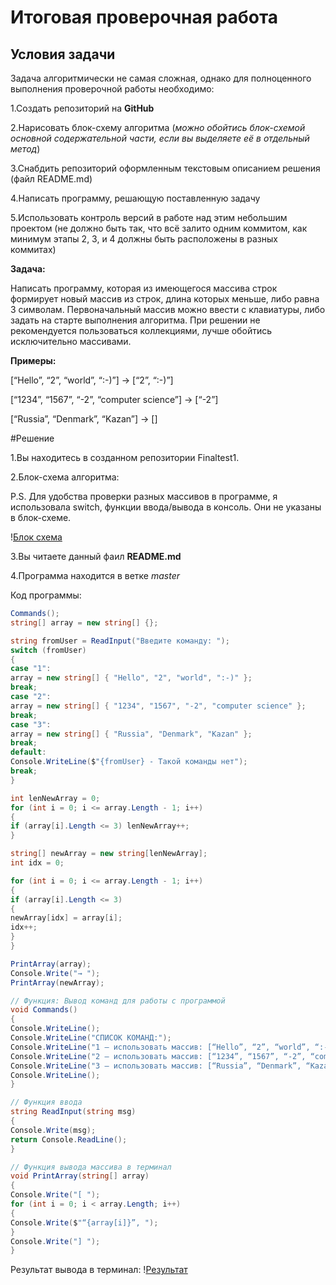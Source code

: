 # Итоговая проверочная работа

## Условия задачи

Задача алгоритмически не самая сложная, однако для полноценного выполнения проверочной работы необходимо:

1.Создать репозиторий на **GitHub**

2.Нарисовать блок-схему алгоритма (*можно обойтись блок-схемой основной содержательной части, если вы выделяете её в отдельный метод*)

3.Снабдить репозиторий оформленным текстовым описанием решения (файл README.md)

4.Написать программу, решающую поставленную задачу

5.Использовать контроль версий в работе над этим небольшим проектом (не должно быть так, что всё залито одним коммитом, как минимум этапы 2, 3, и 4 должны быть расположены в разных коммитах)

**Задача:**

Написать программу, которая из имеющегося массива строк формирует новый массив из строк, длина которых меньше, либо равна 3 символам. Первоначальный массив можно ввести с клавиатуры, либо задать на старте выполнения алгоритма. При решении не рекомендуется пользоваться коллекциями, лучше обойтись исключительно массивами.

**Примеры:**

[“Hello”, “2”, “world”, “:-)”] → [“2”, “:-)”]

[“1234”, “1567”, “-2”, “computer science”] → [“-2”]

[“Russia”, “Denmark”, “Kazan”] → []

#Решение

1.Вы находитесь в созданном репозитории Finaltest1.

2.Блок-схема алгоритма:

P.S. Для удобства проверки разных массивов в программе, я использовала switch, функции ввода/вывода в консоль.
Они не указаны в блок-схеме.

!⁠[Блок схема](Схема.png)

3.Вы читаете данный фаил **README.md**

4.Программа находится в ветке *master*

Код программы:

```C#
Commands();
string[] array = new string[] {};

string fromUser = ReadInput("Введите команду: ");
switch (fromUser)
{
case "1":
array = new string[] { "Hello", "2", "world", ":-)" };
break;
case "2":
array = new string[] { "1234", "1567", "-2", "computer science" };
break;
case "3":
array = new string[] { "Russia", "Denmark", "Kazan" };
break;
default:
Console.WriteLine($"{fromUser} - Такой команды нет");
break;
}

int lenNewArray = 0;
for (int i = 0; i <= array.Length - 1; i++)
{
if (array[i].Length <= 3) lenNewArray++;
}

string[] newArray = new string[lenNewArray];
int idx = 0;

for (int i = 0; i <= array.Length - 1; i++)
{
if (array[i].Length <= 3)
{
newArray[idx] = array[i];
idx++;
}
}

PrintArray(array);
Console.Write("→ ");
PrintArray(newArray);

// Функция: Вывод команд для работы с программой
void Commands()
{
Console.WriteLine();
Console.WriteLine("СПИСОК КОМАНД:");
Console.WriteLine("1 – использовать массив: [“Hello”, “2”, “world”, “:-)”]");
Console.WriteLine("2 – использовать массив: [“1234”, “1567”, “-2”, “computer science”]");
Console.WriteLine("3 – использовать массив: [“Russia”, “Denmark”, “Kazan”]");
Console.WriteLine();
}

// Функция ввода
string ReadInput(string msg)
{
Console.Write(msg);
return Console.ReadLine();
}

// Функция вывода массива в терминал
void PrintArray(string[] array)
{
Console.Write("[ ");
for (int i = 0; i < array.Length; i++)
{
Console.Write($"“{array[i]}”, ");
}
Console.Write("] ");
}
```
Результат вывода в терминал:
!⁠[Результат](Результат.png)